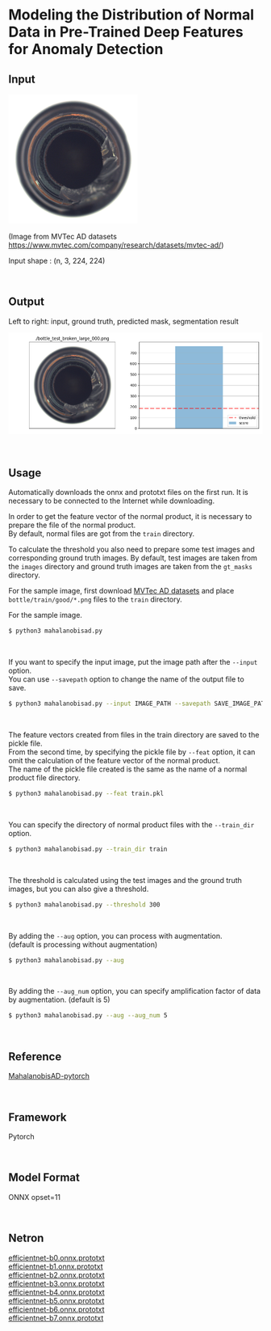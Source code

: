 # Modeling the Distribution of Normal Data in Pre-Trained Deep Features for Anomaly Detection

## Input

<img src="bottle_test_broken_large_000.png" width="256" height="256">

(Image from MVTec AD datasets https://www.mvtec.com/company/research/datasets/mvtec-ad/)

Input shape : (n, 3, 224, 224)

<br/>

## Output

Left to right: input, ground truth, predicted mask, segmentation result

![Output](output.png)

<br/>

## Usage
Automatically downloads the onnx and prototxt files on the first run.
It is necessary to be connected to the Internet while downloading.

In order to get the feature vector of the normal product, it is necessary to prepare the file of the normal product.  
By default, normal files are got from the `train` directory.  

To calculate the threshold you also need to prepare some test images and corresponding ground truth images.
By default, test images are taken from the `images` directory and ground truth images are taken from the `gt_masks` directory.

For the sample image, first download [MVTec AD datasets](https://www.mvtec.com/company/research/datasets/mvtec-ad/) and place `bottle/train/good/*.png` files to the `train` directory.  

For the sample image.
```bash
$ python3 mahalanobisad.py
```

<br/>

If you want to specify the input image, put the image path after the `--input` option.  
You can use `--savepath` option to change the name of the output file to save.
```bash
$ python3 mahalanobisad.py --input IMAGE_PATH --savepath SAVE_IMAGE_PATH
```

<br/>

The feature vectors created from files in the train directory are saved to the pickle file.  
From the second time, by specifying the pickle file by `--feat` option,
it can omit the calculation of the feature vector of the normal product.  
The name of the pickle file created is the same as the name of a normal product file directory.
```bash
$ python3 mahalanobisad.py --feat train.pkl
```

<br/>

You can specify the directory of normal product files with the `--train_dir` option.
```bash
$ python3 mahalanobisad.py --train_dir train
```

<br/>

The threshold is calculated using the test images and the ground truth images, but you can also give a threshold.
```bash
$ python3 mahalanobisad.py --threshold 300
```

<br/>

By adding the `--aug` option, you can process with augmentation.  
(default is processing without augmentation)
```bash
$ python3 mahalanobisad.py --aug
```

<br/>

By adding the `--aug_num` option, you can specify amplification factor of data by augmentation.
(default is 5)
```bash
$ python3 mahalanobisad.py --aug --aug_num 5
```

<br/>

## Reference

[MahalanobisAD-pytorch](https://github.com/byungjae89/MahalanobisAD-pytorch/tree/master)

<br/>

## Framework

Pytorch

<br/>

## Model Format

ONNX opset=11

<br/>

## Netron

[efficientnet-b0.onnx.prototxt](https://netron.app/?url=https://storage.googleapis.com/ailia-models/mahalanobisad/efficientnet-b0.onnx.prototxt)  
[efficientnet-b1.onnx.prototxt](https://netron.app/?url=https://storage.googleapis.com/ailia-models/mahalanobisad/efficientnet-b1.onnx.prototxt)  
[efficientnet-b2.onnx.prototxt](https://netron.app/?url=https://storage.googleapis.com/ailia-models/mahalanobisad/efficientnet-b2.onnx.prototxt)  
[efficientnet-b3.onnx.prototxt](https://netron.app/?url=https://storage.googleapis.com/ailia-models/mahalanobisad/efficientnet-b3.onnx.prototxt)  
[efficientnet-b4.onnx.prototxt](https://netron.app/?url=https://storage.googleapis.com/ailia-models/mahalanobisad/efficientnet-b4.onnx.prototxt)  
[efficientnet-b5.onnx.prototxt](https://netron.app/?url=https://storage.googleapis.com/ailia-models/mahalanobisad/efficientnet-b5.onnx.prototxt)  
[efficientnet-b6.onnx.prototxt](https://netron.app/?url=https://storage.googleapis.com/ailia-models/mahalanobisad/efficientnet-b6.onnx.prototxt)  
[efficientnet-b7.onnx.prototxt](https://netron.app/?url=https://storage.googleapis.com/ailia-models/mahalanobisad/efficientnet-b7.onnx.prototxt)
